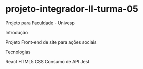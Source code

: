 # projeto-integrador-II-turma-05
Projeto para Faculdade - Univesp

Introdução <p>
Projeto Front-end de site para ações sociais

Tecnologias <p>
React
HTML5
CSS
Consumo de API
Jest
